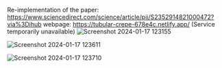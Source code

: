 Re-implementation of the paper: https://www.sciencedirect.com/science/article/pii/S2352914821000472?via%3Dihub
webpage: https://tubular-crepe-678e4c.netlify.app/ (Service temporarily unavailable)
![Screenshot 2024-01-17 123155](https://github.com/was-siri-us/chexnet/assets/116163817/363540ab-0ef5-43c7-b5e3-520f3bd156b7)


![Screenshot 2024-01-17 123611](https://github.com/was-siri-us/chexnet/assets/116163817/a67f62e0-d808-4f21-a17e-b759c9371bea)


![Screenshot 2024-01-17 123710](https://github.com/was-siri-us/chexnet/assets/116163817/0357d3de-3fc3-4b86-9d6e-8b6fc273ddca)
